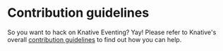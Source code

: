 # Contribution guidelines

So you want to hack on Knative Eventing? Yay! Please refer to Knative's overall
[contribution guidelines](https://www.knative.dev/contributing/) to find out how
you can help.
